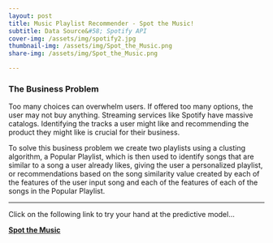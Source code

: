 ```yaml
---
layout: post
title: Music Playlist Recommender - Spot the Music!
subtitle: Data Source&#58; Spotify API
cover-img: /assets/img/spotify2.jpg
thumbnail-img: /assets/img/Spot_the_Music.png
share-img: /assets/img/Spot_the_Music.png

---
```


### The Business Problem

Too many choices can overwhelm users. If offered too many options, the user may not buy anything. Streaming services like Spotify have massive catalogs. Identifying the tracks a user might like and recommending the product they might like is crucial for their business.

To solve this business problem we create two playlists using a clusting algorithm, a Popular Playlist, which is then used to identify songs that are similar to a song a user already likes, giving the user a personalized playlist, or recommendations based on the song similarity value created by each of the features of the user input song and each of the features of each of the songs in the Popular Playlist.

---

Click on the following link to try your hand at the predictive model...

**[Spot the Music](https://spotthemusic.herokuapp.com/)**
